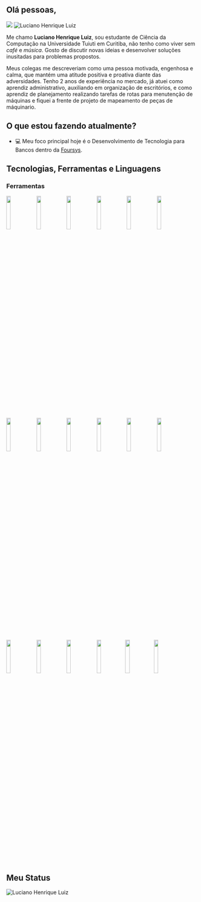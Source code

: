 ## Olá pessoas, 

<a href="https://www.linkedin.com/in/luciano-luiz-500a30155/"><img src="https://img.shields.io/badge/LinkedIn-0077B5?style=?style=flat-square&logo=appveyor&logo=linkedin&logoColor=white"/></a> <img src="https://komarev.com/ghpvc/?username=LhLuiz&label=Profile%20views&color=0e75b6&style=social" alt="Luciano Henrique Luiz" />

Me chamo **Luciano Henrique Luiz**, sou estudante de Ciência da Computação na Universidade Tuiuti em Curitiba, não tenho como viver sem *café* e *música*. Gosto de discutir novas ideias e desenvolver soluções inusitadas para problemas propostos. 

Meus colegas me descreveriam como uma pessoa motivada, engenhosa e calma, que mantém uma atitude positiva e proativa diante das adversidades. Tenho 2 anos de experiência no mercado, já atuei como aprendiz administrativo, auxiliando em organização de escritórios, e como aprendiz de planejamento realizando tarefas de rotas para menutenção de máquinas e fiquei a frente de projeto de mapeamento de peças de máquinario.

## O que estou fazendo atualmente?

 - :computer: Meu foco principal hoje é o Desenvolvimento de Tecnologia para Bancos dentro da [Foursys](https://www.foursys.com.br/). 

## Tecnologias, Ferramentas e Linguagens
### Ferramentas
<code><img width="15%" src="https://www.vectorlogo.zone/logos/w3_html5/w3_html5-ar21.svg"></code> <code><img width="15%" src="https://www.vectorlogo.zone/logos/netlifyapp_watercss/netlifyapp_watercss-ar21.svg"></code> <code><img width="15%" src="https://www.vectorlogo.zone/logos/java/java-ar21.svg"></code> <code><img width="15%" src="https://www.vectorlogo.zone/logos/python/python-ar21.svg"></code> <code><img width="15%" src="https://www.vectorlogo.zone/logos/linux/linux-ar21.svg"></code>
<code><img width="15%" src="https://www.vectorlogo.zone/logos/mysql/mysql-ar21.svg"></code> <code><img width="15%" src="https://www.vectorlogo.zone/logos/microsoft_vb/microsoft_vb-ar21.svg"></code> <code><img width="15%" src="https://www.vectorlogo.zone/logos/php/php-ar21.svg"></code> <code><img width="15%" src="https://www.vectorlogo.zone/logos/angular/angular-ar21.svg"></code> <code><img width="15%" src="https://www.vectorlogo.zone/logos/amazon_aws/amazon_aws-ar21.svg"></code>
<code><img width="15%" src="https://www.vectorlogo.zone/logos/google_cloud/google_cloud-ar21.svg"></code> <code><img width="15%" src="https://www.vectorlogo.zone/logos/getbootstrap/getbootstrap-ar21.svg"></code> <code><img width="15%" src="https://www.vectorlogo.zone/logos/hibernate/hibernate-ar21.svg"></code> <code><img width="15%" src="https://www.vectorlogo.zone/logos/reactjs/reactjs-ar21.svg"></code> <code><img width="15%" src="https://www.vectorlogo.zone/logos/springio/springio-ar21.svg"></code>
<code><img width="15%" src="https://www.vectorlogo.zone/logos/javascript/javascript-ar21.svg"></code><code><img width="15%" src="https://www.vectorlogo.zone/logos/postgresql/postgresql-ar21.svg"></code><code><img width="15%" src="https://www.vectorlogo.zone/logos/getpostman/getpostman-ar21.svg"></code>



## Meu Status

<img align="center" src="https://github-readme-stats.vercel.app/api?username=LhLuiz&show_icons=true&locale=en" alt="Luciano Henrique Luiz" />






